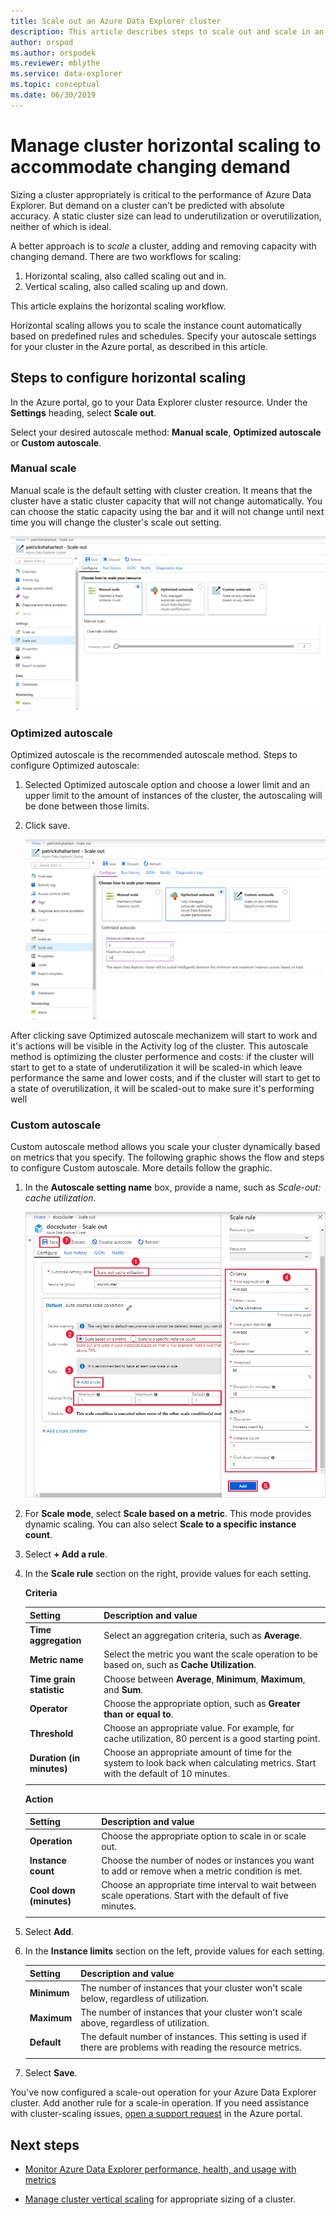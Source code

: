 ```yaml
---
title: Scale out an Azure Data Explorer cluster
description: This article describes steps to scale out and scale in an Azure Data Explorer cluster based on changing demand.
author: orspod
ms.author: orspodek
ms.reviewer: mblythe
ms.service: data-explorer
ms.topic: conceptual
ms.date: 06/30/2019
---
```


# Manage cluster horizontal scaling to accommodate changing demand

Sizing a cluster appropriately is critical to the performance of Azure Data Explorer. But demand on a cluster can’t be predicted with absolute accuracy. A static cluster size can lead to underutilization or overutilization, neither of which is ideal.

A better approach is to *scale* a cluster, adding and removing capacity with changing demand. There are two workflows for scaling: 
1. Horizontal scaling, also called scaling out and in.
2. Vertical scaling, also called scaling up and down.

This article explains the horizontal scaling workflow.

Horizontal scaling allows you to scale the instance count automatically based on predefined rules and schedules. Specify your autoscale settings for your cluster in the Azure portal, as described in this article.

## Steps to configure horizontal scaling

In the Azure portal, go to your Data Explorer cluster resource. Under the **Settings** heading, select **Scale out**. 

Select your desired autoscale method: **Manual scale**, **Optimized autoscale** or **Custom autoscale**.

### **Manual scale**

Manual scale is the default setting with cluster creation. It means that the cluster have a static cluster capacity that will not change automatically. You can choose the static capacity using the bar and it will not change until next time you will change the cluster's scale out setting.

   ![Manual scale method](media/manage-cluster-horizontal-scaling/manual-scale-method.png)

### **Optimized autoscale**

Optimized autoscale is the recommended autoscale method. Steps to configure Optimized autoscale:

1. Selected Optimized autoscale option and choose a lower limit and an upper limit to the amount of instances of the cluster, the autoscaling will be done between those limits.
2. Click save.

   ![Optimized autoscale method](media/manage-cluster-horizontal-scaling/optimized-autoscale-method.png)

After clicking save Optimized autoscale mechanizem will start to work and it's actions will be visible in the Activity log of the cluster. This autoscale method is optimizing the cluster performence and costs: if the cluster will start to get to a state of underutilization it will be scaled-in which leave performance the same and lower costs, and if the cluster will start to get to a state of overutilization, it will be scaled-out to make sure it's performing well

### **Custom autoscale**

Custom autoscale method allows you scale your cluster dynamically based on metrics that you specify. The following graphic shows the flow and steps to configure Custom autoscale. More details follow the graphic.

1. In the **Autoscale setting name** box, provide a name, such as *Scale-out: cache utilization*. 

   ![Scale rule](media/manage-cluster-horizontal-scaling/custom-autoscale-method.png)

2. For **Scale mode**, select **Scale based on a metric**. This mode provides dynamic scaling. You can also select **Scale to a specific instance count**.

3. Select **+ Add a rule**.

4. In the **Scale rule** section on the right, provide values for each setting.

    **Criteria**

    | Setting | Description and value |
    | --- | --- |
    | **Time aggregation** | Select an aggregation criteria, such as **Average**. |
    | **Metric name** | Select the metric you want the scale operation to be based on, such as **Cache Utilization**. |
    | **Time grain statistic** | Choose between **Average**, **Minimum**, **Maximum**, and **Sum**. |
    | **Operator** | Choose the appropriate option, such as **Greater than or equal to**. |
    | **Threshold** | Choose an appropriate value. For example, for cache utilization, 80 percent is a good starting point. |
    | **Duration (in minutes)** | Choose an appropriate amount of time for the system to look back when calculating metrics. Start with the default of 10 minutes. |
    |  |  |

    **Action**

    | Setting | Description and value |
    | --- | --- |
    | **Operation** | Choose the appropriate option to scale in or scale out. |
    | **Instance count** | Choose the number of nodes or instances you want to add or remove when a metric condition is met. |
    | **Cool down (minutes)** | Choose an appropriate time interval to wait between scale operations. Start with the default of five minutes. |
    |  |  |

5. Select **Add**.

6. In the **Instance limits** section on the left, provide values for each setting.

    | Setting | Description and value |
    | --- | --- |
    | **Minimum** | The number of instances that your cluster won't scale below, regardless of utilization. |
    | **Maximum** | The number of instances that your cluster won't scale above, regardless of utilization. |
    | **Default** | The default number of instances. This setting is used if there are problems with reading the resource metrics. |
    |  |  |

7. Select **Save**.

You've now configured a scale-out operation for your Azure Data Explorer cluster. Add another rule for a scale-in operation. If you need assistance with cluster-scaling issues, [open a support request](https://portal.azure.com/#blade/Microsoft_Azure_Support/HelpAndSupportBlade/overview) in the Azure portal.

## Next steps

* [Monitor Azure Data Explorer performance, health, and usage with metrics](using-metrics.md)

* [Manage cluster vertical scaling](manage-cluster-vertical-scaling.md) for appropriate sizing of a cluster.
